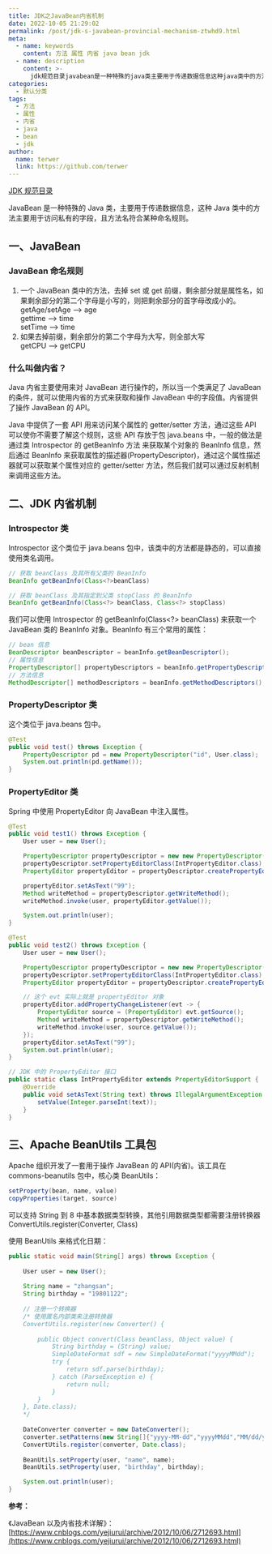 ```yaml
---
title: JDK之JavaBean内省机制
date: 2022-10-05 21:29:02
permalink: /post/jdk-s-javabean-provincial-mechanism-ztwhd9.html
meta:
  - name: keywords
    content: 方法 属性 内省 java bean jdk
  - name: description
    content: >-
      jdk规范目录javabean是一种特殊的java类主要用于传递数据信息这种java类中的方法主要用于访问私有的字段且方法名符合某种命名规则。一javabeanjavabean命名规则一个javabean类中的方法去掉set或get前缀剩余部分就是属性名如果剩余部分的第二个字母是小写的则把剩余部分的首字母改成小的。getagesetageagegettimetimesettimetime如果去掉前缀剩余部分的第二个字母为大写则全部大写getcpugetcpu什么叫做内省？java内省主要使用来对javab
categories:
  - 默认分类
tags:
  - 方法
  - 属性
  - 内省
  - java
  - bean
  - jdk
author:
  name: terwer
  link: https://github.com/terwer
---
```



[JDK 规范目录](https://www.cnblogs.com/binarylei/p/10200503.html)

JavaBean 是一种特殊的 Java 类，主要用于传递数据信息，这种 Java 类中的方法主要用于访问私有的字段，且方法名符合某种命名规则。

## 一、JavaBean

### JavaBean 命名规则

1. 一个 JavaBean 类中的方法，去掉 set 或 get 前缀，剩余部分就是属性名，如果剩余部分的第二个字母是小写的，则把剩余部分的首字母改成小的。  
    getAge/setAge --> age  
    gettime --> time  
    setTime --> time
2. 如果去掉前缀，剩余部分的第二个字母为大写，则全部大写  
    getCPU --> getCPU

### 什么叫做内省？

Java 内省主要使用来对 JavaBean 进行操作的，所以当一个类满足了 JavaBean 的条件，就可以使用内省的方式来获取和操作 JavaBean 中的字段值。内省提供了操作 JavaBean 的 API。

Java 中提供了一套 API 用来访问某个属性的 getter/setter 方法，通过这些 API 可以使你不需要了解这个规则，这些 API 存放于包 java.beans 中，一般的做法是通过类 Introspector 的 getBeanInfo 方法 来获取某个对象的 BeanInfo 信息，然后通过 BeanInfo 来获取属性的描述器(PropertyDescriptor)，通过这个属性描述器就可以获取某个属性对应的 getter/setter 方法，然后我们就可以通过反射机制来调用这些方法。

## 二、JDK 内省机制

### Introspector 类

Introspector 这个类位于 java.beans 包中，该类中的方法都是静态的，可以直接使用类名调用。

```java
// 获取 beanClass 及其所有父类的 BeanInfo
BeanInfo getBeanInfo(Class<?>beanClass)

// 获取 beanClass 及其指定到父类 stopClass 的 BeanInfo 
BeanInfo getBeanInfo(Class<?> beanClass, Class<?> stopClass)
```

我们可以使用 Introspector 的 getBeanInfo(Class<?> beanClass) 来获取一个 JavaBean 类的 BeanInfo 对象。BeanInfo 有三个常用的属性：

```java
// bean 信息
BeanDescriptor beanDescriptor = beanInfo.getBeanDescriptor();
// 属性信息
PropertyDescriptor[] propertyDescriptors = beanInfo.getPropertyDescriptors();
// 方法信息
MethodDescriptor[] methodDescriptors = beanInfo.getMethodDescriptors();
```

### PropertyDescriptor 类

这个类位于 java.beans 包中。

```java
@Test
public void test() throws Exception {
    PropertyDescriptor pd = new PropertyDescriptor("id", User.class);
    System.out.println(pd.getName());
}
```

### PropertyEditor 类

Spring 中使用 PropertyEditor 向 JavaBean 中注入属性。

```java
@Test
public void test1() throws Exception {
    User user = new User();

    PropertyDescriptor propertyDescriptor = new new PropertyDescriptor("id", User.class);
    propertyDescriptor.setPropertyEditorClass(IntPropertyEditor.class);
    PropertyEditor propertyEditor = propertyDescriptor.createPropertyEditor(user);

    propertyEditor.setAsText("99");
    Method writeMethod = propertyDescriptor.getWriteMethod();
    writeMethod.invoke(user, propertyEditor.getValue());

    System.out.println(user);
}

@Test
public void test2() throws Exception {
    User user = new User();

    PropertyDescriptor propertyDescriptor = new new PropertyDescriptor("id", User.class);
    propertyDescriptor.setPropertyEditorClass(IntPropertyEditor.class);
    PropertyEditor propertyEditor = propertyDescriptor.createPropertyEditor(user);

    // 这个 evt 实际上就是 propertyEditor 对象
    propertyEditor.addPropertyChangeListener(evt -> {
        PropertyEditor source = (PropertyEditor) evt.getSource();
        Method writeMethod = propertyDescriptor.getWriteMethod();
        writeMethod.invoke(user, source.getValue());
    });
    propertyEditor.setAsText("99");
    System.out.println(user);
}

// JDK 中的 PropertyEditor 接口
public static class IntPropertyEditor extends PropertyEditorSupport {
    @Override
    public void setAsText(String text) throws IllegalArgumentException {
        setValue(Integer.parseInt(text));
    }
}
```

## 三、Apache BeanUtils 工具包

Apache 组织开发了一套用于操作 JavaBean 的 API(内省)。该工具在 commons-beanutils 包中，核心类 BeanUtils：

```java
setProperty(bean, name, value)
copyProperties(target, source)
```

可以支持 String 到 8 中基本数据类型转换，其他引用数据类型都需要注册转换器 ConvertUtils.register(Converter, Class)

使用 BeanUtils 来格式化日期：

```java
public static void main(String[] args) throws Exception {
      
    User user = new User();
  
    String name = "zhangsan";
    String birthday = "19801122";
  
    // 注册一个转换器
    /* 使用匿名内部类来注册转换器
    ConvertUtils.register(new Converter() {
      
        public Object convert(Class beanClass, Object value) {
            String birthday = (String) value;
            SimpleDateFormat sdf = new SimpleDateFormat("yyyyMMdd");
            try {
                return sdf.parse(birthday);
            } catch (ParseException e) {
                return null;
            }
        }
    }, Date.class);
    */
   
    DateConverter converter = new DateConverter();
    converter.setPatterns(new String[]{"yyyy-MM-dd","yyyyMMdd","MM/dd/yyyy"});
    ConvertUtils.register(converter, Date.class);
  
    BeanUtils.setProperty(user, "name", name);
    BeanUtils.setProperty(user, "birthday", birthday);

    System.out.println(user);  
}
```

**参考：**

《JavaBean 以及内省技术详解》：[https://www.cnblogs.com/yejiurui/archive/2012/10/06/2712693.html](https://www.cnblogs.com/yejiurui/archive/2012/10/06/2712693.html)
